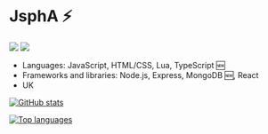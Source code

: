 # JsphA ⚡

![](https://komarev.com/ghpvc/?username=JsphA&color=brightgreen)
![](https://img.shields.io/static/v1?label=Powered%20by&message=Node.js&color=brightgreen)
- Languages: JavaScript, HTML/CSS, Lua, TypeScript 🆕️
- Frameworks and libraries: Node.js, Express, MongoDB 🆕️, React
- UK

[![GitHub stats](https://github-readme-stats.vercel.app/api?username=JsphA&theme=dark&count_private=true&include_all_commits=true)](https://github.com/anuraghazra/github-readme-stats)

[![Top languages](https://github-readme-stats.vercel.app/api/top-langs/?username=JsphA&theme=dark)](https://github.com/anuraghazra/github-readme-stats)
